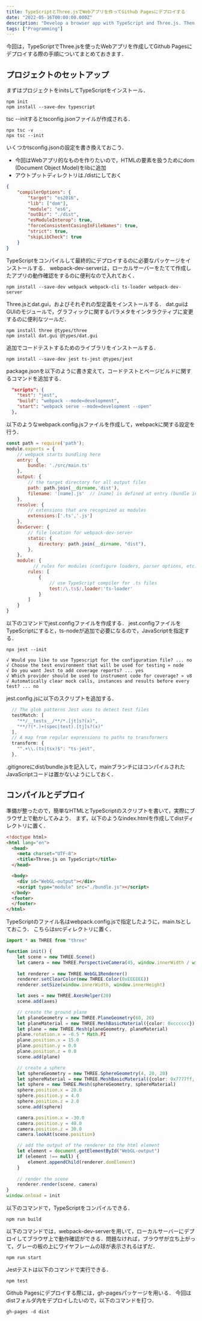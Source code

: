 ```yaml
---
title: TypeScriptとThree.jsでWebアプリを作ってGithub Pagesにデプロイする
date: "2022-05-16T00:00:00.000Z"
description: "Develop a browser app with TypeScript and Three.js. Then deploy it on Github Pages"
tags: ["Programming"]
---
```


今回は，TypeScriptでThree.jsを使ったWebアプリを作成してGithub Pagesにデプロイする際の手順についてまとめておきます．

## プロジェクトのセットアップ

まずはプロジェクトをinitsしてTypeScriptをインストール．

```shell
npm init
npm install --save-dev typescript
```

tsc --initするとtsconfig.jsonファイルが作成される．

```shell
npx tsc -v
npx tsc --init
```

いくつかtsconfig.jsonの設定を書き換えておこう．
- 今回はWebアプリ的なものを作りたいので，HTMLの要素を扱うためにdom (Document Object Model)をlibに追加
- アウトプットディレクトリは./distにしておく

```json
{
	"compilerOptions": {
		"target": "es2016",
		"lib": ["dom"],
		"module": "es6",
		"outDir": "./dist",
		"esModuleInterop": true,
		"forceConsistentCasingInFileNames": true,
		"strict": true,
		"skipLibCheck": true
	}
}
```

TypeScriptをコンパイルして最終的にデプロイするのに必要なパッケージをインストールする．
webpack-dev-serverは，ローカルサーバーをたてて作成したアプリの動作確認をするのに便利なので入れておく．

```shell
npm install --save-dev webpack webpack-cli ts-loader webpack-dev-server
```

Three.jsとdat.gui，およびそれぞれの型定義をインストールする．
dat.guiはGUIのモジュールで，グラフィックに関するパラメタをインタラクティブに変更するのに便利なツールだ．

```shell
npm install three @types/three
npm install dat.gui @types/dat.gui
```

追加でコードテストするためのライブラリをインストールする．

```shell
npm install --save-dev jest ts-jest @types/jest
```

package.jsonを以下のように書き変えて，コードテストとページビルドに関するコマンドを追加する．

```json
  "scripts": {
    "test": "jest",
    "build": "webpack --mode=development",
    "start": "webpack serve --mode=development --open"
  },
```

以下のようなwebpack.config.jsファイルを作成して，webpackに関する設定を行う．

```js
const path = require('path');
module.exports = {
    // webpack starts bundling here
    entry: {
        bundle: './src/main.ts'
    },  
    output: {
        // the target directory for all output files
        path: path.join(__dirname,'dist'),
        filename: '[name].js'  // [name] is defined at entry (bundle in this case)
    },
    resolve: {
        // extensions that are recognized as modules
        extensions:['.ts','.js']
    },
    devServer: {
        // file location for webpack-dev-server
        static: {
            directory: path.join(__dirname, "dist"),
        },
    },
    module: {
	      // rules for modules (configure loaders, parser options, etc.)
        rules: [
            {
                // use TypeScript compiler for .ts files
                test:/\.ts$/,loader:'ts-loader'
            }
        ]
    }
}
```

以下のコマンドでjest.configファイルを作成する．
jest.configファイルをTypeScriptにすると，ts-nodeが追加で必要になるので，JavaScriptを指定する．

```shell
npx jest --init

√ Would you like to use Typescript for the configuration file? ... no
√ Choose the test environment that will be used for testing » node
√ Do you want Jest to add coverage reports? ... yes
√ Which provider should be used to instrument code for coverage? » v8
√ Automatically clear mock calls, instances and results before every test? ... no
```

jest.config.jsに以下のスクリプトを追加する．

```js
  // The glob patterns Jest uses to detect test files
  testMatch: [
    "**/__tests__/**/*.[jt]s?(x)",
    "**/?(*.)+(spec|test).[tj]s?(x)"
  ],
  // A map from regular expressions to paths to transformers
  transform: {
    "^.+\\.(ts|tsx)$": "ts-jest",
  },
```

.gitignoreにdist/bundle.jsを記入して，mainブランチにはコンパイルされたJavaScriptコードは置かないようにしておく．

## コンパイルとデプロイ

準備が整ったので，簡単なHTMLとTypeScriptのスクリプトを書いて，実際にブラウザ上で動かしてみよう．
まず，以下のようなindex.htmlを作成してdistディレクトリに置く．

```html
<!doctype html>
<html lang="en">
  <head>
    <meta charset="UTF-8">
    <title>Three.js on TypeScript</title>
  </head>

  <body>
    <div id="WebGL-output"></div>
    <script type="module" src="./bundle.js"></script>
  </body>
  <footer>
  </footer>
</html>
```

TypeScriptのファイル名はwebpack.config.jsで指定したように，main.tsとしておこう．
こちらはsrcディレクトリに置く．

```typescript
import * as THREE from "three"

function init() {
	let scene = new THREE.Scene()
	let camera = new THREE.PerspectiveCamera(45, window.innerWidth / window.innerHeight, 0.1, 1000)
	
	let renderer = new THREE.WebGL1Renderer()
	renderer.setClearColor(new THREE.Color(0xEEEEEE))
	renderer.setSize(window.innerWidth, window.innerHeight)

	let axes = new THREE.AxesHelper(20)
	scene.add(axes)

	// create the ground plane
	let planeGeometry = new THREE.PlaneGeometry(60, 20)
	let planeMaterial = new THREE.MeshBasicMaterial({color: 0xcccccc})
	let plane = new THREE.Mesh(planeGeometry, planeMaterial)
	plane.rotation.x = -0.5 * Math.PI
	plane.position.x = 15.0
	plane.position.y = 0.0
	plane.position.z = 0.0
	scene.add(plane)

	// create a sphere
	let sphereGeometry = new THREE.SphereGeometry(4, 20, 20)
    let sphereMaterial = new THREE.MeshBasicMaterial({color: 0x7777ff, wireframe: true})
    let sphere = new THREE.Mesh(sphereGeometry, sphereMaterial)
	sphere.position.x = 20.0
	sphere.position.y = 4.0
	sphere.position.z = 2.0
	scene.add(sphere)

	camera.position.x = -30.0
	camera.position.y = 40.0
	camera.position.z = 30.0
    camera.lookAt(scene.position)

	// add the output of the renderer to the html element
	let element = document.getElementById("WebGL-output")
	if (element !== null) {
		element.appendChild(renderer.domElement)
	}
	
	// render the scene
	renderer.render(scene, camera)
}
window.onload = init
```

以下のコマンドで，TypeScriptをコンパイルできる．

```shell
npm run build
```

以下のコマンドでは，webpack-dev-serverを用いて，ローカルサーバーにデプロイしてブラウザ上で動作確認ができる．問題なければ，ブラウザが立ち上がって，グレーの板の上にワイヤフレームの球が表示されるはずだ．

```shell
npm run start
```

Jestテストは以下のコマンドで実行できる．

```shell
npm test
```

Github Pagesにデプロイする際には，gh-pagesパッケージを用いる．
今回はdistフォルダ内をデプロイしたいので，以下のコマンドを打つ．

```shell
gh-pages -d dist
```